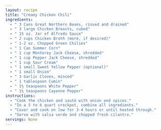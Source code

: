 ```yaml
---
layout: recipe
title: "Creamy Chicken Chili"
ingredients:
  - " 3 Cans Great Northern Beans, rinsed and drained"
  - " 3 large Chicken Breasts, cubed"
  - " 15 oz. Jar of Alfredo Sauce"
  - " 2 cups Chicken Broth (more, if desired)"
  - " 1-2 oz. Chopped Green Chilies"
  - " 1 Can Summer Corn"
  - " 1 cup Monterey Jack Cheese, shredded"
  - " 1 cup Pepper Jack Cheese, shredded"
  - " 1 cup Sour Cream"
  - " 1 small Sweet Yellow Pepper (optional)"
  - " 1 small Onion"
  - " 3 Garlic Cloves, minced"
  - " 1 tablespoon Cumin"
  - " 1½ teaspoons White Pepper"
  - " 1½ teaspoons Cayenne Pepper"
instructions:
  - "Cook the chicken and sauté with onion and spices."
  - "In a 5 to 6 quart crockpot, combine all ingredients."
  - "Cover and cook on low for 3-4 hours or until heated through."
  - "Serve with salsa verde and chopped fresh cilantro."
servings: None
---
```




